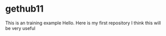 # gethub11
This is an training example
Hello. Here is my first repository
I think this will be very useful
